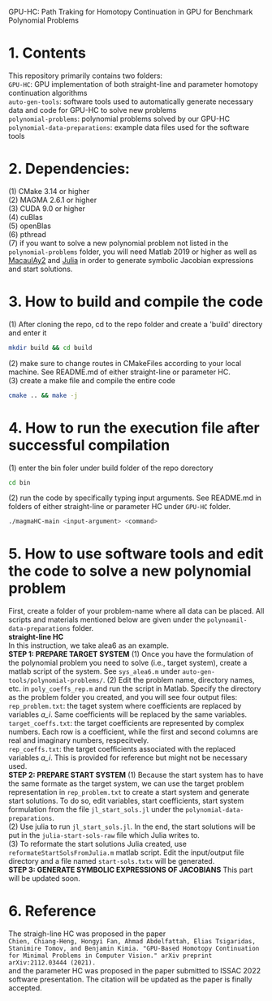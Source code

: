 GPU-HC: Path Traking for Homotopy Continuation in GPU for Benchmark Polynomial Problems

# 1. Contents
This repository primarily contains two folders: <br />
``GPU-HC``: GPU implementation of both straight-line and parameter homotopy continuation algorithms <br />
``auto-gen-tools``: software tools used to automatically generate necessary data and code for GPU-HC to solve new problems <br />
``polynomial-problems``: polynomial problems solved by our GPU-HC
``polynomial-data-preparations``: example data files used for the software tools

# 2. Dependencies:
(1) CMake 3.14 or higher <br />
(2) MAGMA 2.6.1 or higher <br />
(3) CUDA 9.0 or higher <br />
(4) cuBlas <br />
(5) openBlas <br />
(6) pthread <br />
(7) if you want to solve a new polynomial problem not listed in the ``polynomial-problems`` folder, you will need Matlab 2019 or higher as well as [MacaulAy2](http://www2.macaulay2.com/Macaulay2/Downloads/) and [Julia](https://julialang.org/downloads/) in order to generate symbolic Jacobian expressions and start solutions.

# 3. How to build and compile the code
(1) After cloning the repo, cd to the repo folder and create a 'build' directory and enter it
```bash
mkdir build && cd build
```
(2) make sure to change routes in CMakeFiles according to your local machine. See README.md of either straight-line or parameter HC. <br />
(3) create a make file and compile the entire code
```bash
cmake .. && make -j
```

# 4. How to run the execution file after successful compilation
(1) enter the bin foler under build folder of the repo dorectory
```bash
cd bin
```
(2) run the code by specifically typing input arguments. See README.md in folders of either straight-line or parameter HC under ``GPU-HC`` folder.
```bash
./magmaHC-main <input-argument> <command>
```

# 5. How to use software tools and edit the code to solve a new polynomial problem
First, create a folder of your problem-name where all data can be placed. All scripts and materials mentioned below are given under the ``polynoamil-data-preparations`` folder. <br />
**straight-line HC** <br />
In this instruction, we take alea6 as an example. <br />
**STEP 1: PREPARE TARGET SYSTEM**
(1) Once you have the formulation of the polynomial problem you need to solve (i.e., target system), create a matlab script of the system. See ``sys_alea6.m`` under ``auto-gen-tools/polynomial-problems/``.
(2) Edit the problem name, directory names, etc. in ``poly_coeffs_rep.m`` and run the script in Matlab. Specify the directory as the problem folder you created, and you will see four output files: <br />
``rep_problem.txt``: the taget system where coefficients are replaced by variables *a_i*. Same coefficients will be replaced by the same variables. <br />
``target_coeffs.txt``: the target coefficients are represented by complex numbers. Each row is a coefficient, while the first and second columns are real and imaginary numbers, respecitvely. <br />
``rep_coeffs.txt``: the target coefficients associated with the replaced variables *a_i*. This is provided for reference but might not be necessary used. <br />
**STEP 2: PREPARE START SYSTEM**
(1) Because the start system has to have the same formate as the target system, we can use the target problem representation in ``rep_problem.txt`` to create a start system and generate start solutions. To do so, edit variables, start coefficients, start system formulation from the file ``jl_start_sols.jl`` under the ``polynomial-data-preparations``. <br />
(2) Use julia to run ``jl_start_sols.jl``. In the end, the start solutions will be put in the ``julia-start-sols-raw`` file which Julia writes to.<br />
(3) To reformate the start solutions Julia created, use ``reformateStartSolsFromJulia.m`` matlab script. Edit the input/output file directory and a file named ``start-sols.txtx`` will be generated.<br />
**STEP 3: GENERATE SYMBOLIC EXPRESSIONS OF JACOBIANS**
This part will be updated soon.

# 6. Reference
The straigh-line HC was proposed in the paper <br />
``Chien, Chiang-Heng, Hongyi Fan, Ahmad Abdelfattah, Elias Tsigaridas, Stanimire Tomov, and Benjamin Kimia. "GPU-Based Homotopy Continuation for Minimal Problems in Computer Vision." arXiv preprint arXiv:2112.03444 (2021).`` <br />
and the parameter HC was proposed in the paper submitted to ISSAC 2022 software presentation. The citation will be updated as the paper is finally accepted.


